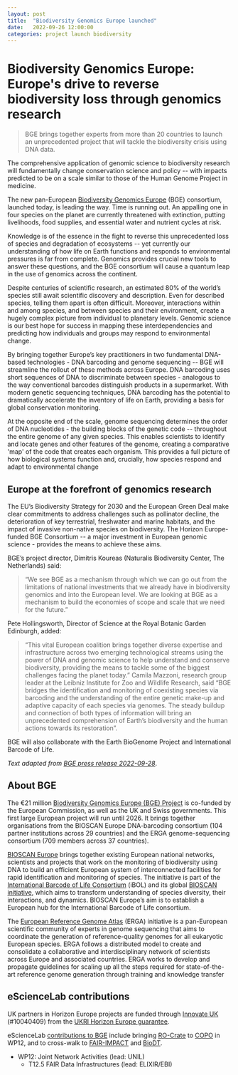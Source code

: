 ```yaml
---
layout: post
title:  "Biodiversity Genomics Europe launched"
date:   2022-09-26 12:00:00
categories: project launch biodiversity
---
```


# Biodiversity Genomics Europe: Europe's drive to reverse biodiversity loss through genomics research

> BGE brings together experts from more than 20 countries to launch an unprecedented project that will tackle the biodiversity crisis using DNA data.

The comprehensive application of genomic science to biodiversity research will
fundamentally change conservation science and policy -- with impacts predicted to be on a
scale similar to those of the Human Genome Project in medicine. 

The new pan-European [Biodiversity Genomics Europe](https://biodiversitygenomics.eu/) (BGE) consortium, launched today, is leading the way.
Time is running out. An appalling one in four species on the planet are currently threatened with
extinction, putting livelihoods, food supplies, and essential water and nutrient cycles at risk.

Knowledge is of the essence in the fight to reverse this unprecedented loss of species and
degradation of ecosystems -- yet currently our understanding of how life on Earth functions and
responds to environmental pressures is far from complete. Genomics provides crucial new tools to
answer these questions, and the BGE consortium will cause a quantum leap in the use of genomics
across the continent.

Despite centuries of scientific research, an estimated 80% of the world’s species still await scientific
discovery and description. Even for described species, telling them apart is often difficult. Moreover,
interactions within and among species, and between species and their environment, create a hugely
complex picture from individual to planetary levels. Genomic science is our best hope for success in
mapping these interdependencies and predicting how individuals and groups may respond to
environmental change.

By bringing together Europe’s key practitioners in two fundamental DNA-based technologies - DNA
barcoding and genome sequencing -- BGE will streamline the rollout of these methods across Europe.
DNA barcoding uses short sequences of DNA to discriminate between species - analogous to the way
conventional barcodes distinguish products in a supermarket. With modern genetic sequencing
techniques, DNA barcoding has the potential to dramatically accelerate the inventory of life on Earth,
providing a basis for global conservation monitoring.

At the opposite end of the scale, genome sequencing determines the order of DNA nucleotides - the
building blocks of the genetic code -- throughout the entire genome of any given species. This enables
scientists to identify and locate genes and other features of the genome, creating a comparative
'map' of the code that creates each organism. This provides a full picture of how biological systems
function and, crucially, how species respond and adapt to environmental change

## Europe at the forefront of genomics research

The EU’s Biodiversity Strategy for 2030 and the European Green Deal make clear commitments to
address challenges such as pollinator decline, the deterioration of key terrestrial, freshwater and
marine habitats, and the impact of invasive non-native species on biodiversity. The Horizon
Europe-funded BGE Consortium -- a major investment in European genomic science - provides the
means to achieve these aims.

BGE’s project director, Dimitris Koureas (Naturalis Biodiversity Center, The Netherlands) said:

> “We see BGE as a mechanism through which we can go out from the limitations of national investments that
we already have in biodiversity genomics and into the European level. We are looking at BGE as a
mechanism to build the economies of scope and scale that we need for the future.”


Pete Hollingsworth, Director of Science at the Royal Botanic Garden Edinburgh, added:

>  “This vital European coalition brings together diverse expertise and infrastructure across two emerging
technological streams using the power of DNA and genomic science to help understand and conserve
biodiversity, providing the means to tackle some of the biggest challenges facing the planet today.”
Camila Mazzoni, research group leader at the Leibniz Institute for Zoo and Wildlife Research, said
“BGE bridges the identification and monitoring of coexisting species via barcoding and the
understanding of the entire genetic make-up and adaptive capacity of each species via genomes. The
steady buildup and connection of both types of information will bring an unprecedented
comprehension of Earth’s biodiversity and the human actions towards its restoration”.

BGE will also collaborate with the Earth BioGenome Project and International Barcode of Life.

_Text adapted from [BGE press release 2022-09-28](https://biodiversitygenomics.eu/wp-content/uploads/2022/09/BGE_press_release.pdf)_.

## About BGE

The €21 million [Biodiversity Genomics Europe (BGE) Project](https://biodiversitygenomics.eu/) is co-funded
by the European Commission, as well as the UK and Swiss governments. This first large European
project will run until 2026. It brings together organisations from the BIOSCAN Europe DNA-barcoding
consortium (104 partner institutions across 29 countries) and the ERGA genome-sequencing
consortium (709 members across 37 countries).

[BIOSCAN Europe](http://www.bioscaneurope.org/) brings together existing European national networks, scientists and projects that
work on the monitoring of biodiversity using DNA to build an efficient European system of
interconnected facilities for rapid identification and monitoring of species. The initiative is part of the
[International Barcode of Life Consortium](https://ibol.org/) (iBOL) and its global 
[BIOSCAN initiative](https://ibol.org/programs/bioscan/), which aims to 
transform understanding of species diversity, their interactions, and dynamics. BIOSCAN Europe’s aim
is to establish a European hub for the International Barcode of Life consortium.

The [European Reference Genome Atlas](http://www.erga-biodiversity.eu/) (ERGA) initiative is a pan-European scientific community of
experts in genome sequencing that aims to coordinate the generation of reference-quality genomes
for all eukaryotic European species. ERGA follows a distributed model to create and consolidate a
collaborative and interdisciplinary network of scientists across Europe and associated countries.
ERGA works to develop and propagate guidelines for scaling up all the steps required for
state-of-the-art reference genome generation through training and knowledge transfer


## eScienceLab contributions


UK partners in Horizon Europe projects are funded through [Innovate UK](https://www.ukri.org/councils/innovate-uk/) (#10040409) from the [UKRI Horizon Europe guarantee](https://www.ukri.org/apply-for-funding/apply-for-horizon-europe-guarantee-funding/).

eScienceLab [contributions to BGE](/projects/biodiversitygenomics/) include bringing [RO-Crate](/products/researchobject/) to [COPO](https://copo-project.org/) in WP12, and to cross-walk to [FAIR-IMPACT](/projects//fair-impact/) and [BioDT](/projects/biodt/).

* WP12: Joint Network Activities (lead: UNIL)
  - T12.5 FAIR Data Infrastructures (lead: ELIXIR/EBI)
